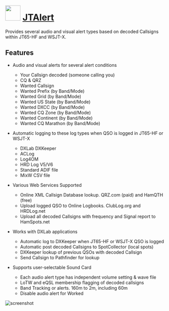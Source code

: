 ﻿# <img src="https://cdn.jsdelivr.net/gh/chtof/chocolatey-packages/automatic/jtalert/jtalert.png" width="48" height="48"/> [JTAlert](https://chocolatey.org/packages/jtalert)

Provides several audio and visual alert types based on decoded Callsigns within JT65-HF and WSJT-X.

## Features

- Audio and visual alerts for several alert conditions
	- Your Callsign decoded (someone calling you)
	- CQ & QRZ
	- Wanted Callsign
	- Wanted Prefix (by Band/Mode)
	- Wanted Grid (by Band/Mode)
	- Wanted US State (by Band/Mode)
	- Wanted DXCC (by Band/Mode)
	- Wanted CQ Zone (by Band/Mode)
	- Wanted Continent (by Band/Mode)
	- Wanted CQ Marathon (by Band/Mode)

- Automatic logging to these log types when QSO is logged in JT65-HF or WSJT-X
	- DXLab DXKeeper
	- ACLog
	- Log4OM
	- HRD Log V5/V6
	- Standard ADIF file
	- MixW CSV file

- Various Web Services Supported
	- Online XML Callsign Database lookup. QRZ.com (paid) and HamQTH (free)
	- Upload logged QSO to Online Logbooks. ClubLog.org and HRDLog.net
	- Upload all decoded Callsigns with frequency and Signal report to HamSpots.net

- Works with DXLab applications
	- Automatic log to DXKeeper when JT65-HF or WSJT-X QSO is logged
	- Automatic post decoded Callsigns to SpotCollector (local spots)
	- DXKeeper lookup of previous QSOs with decoded Callsign
	- Send Callsign to Pathfinder for lookup

- Supports user-selectable Sound Card
	- Each audio alert type has independent volume setting & wave file
	- LoTW and eQSL membership flagging of decoded callsigns
	- Band Tracking or alerts. 160m to 2m, including 60m
	- Disable audio alert for Worked

![screenshot](https://cdn.jsdelivr.net/gh/chtof/chocolatey-packages/automatic/jtalert/screenshot.png)
